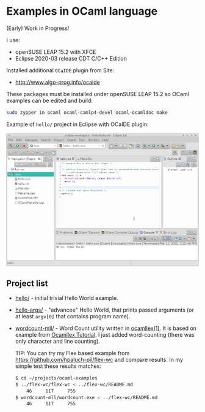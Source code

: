 # Examples in OCaml language

(Early) Work in Progress!

I use:
- openSUSE LEAP 15.2 with XFCE
- Eclipse 2020-03 release CDT C/C++ Edition

Installed additional `OCaIDE` plugin from Site:
- http://www.algo-prog.info/ocaide

These packages must be installed under openSUSE LEAP 15.2
so OCaml examples can be edited and build:

```bash
sudo zypper in ocaml ocaml-camlp4-devel ocaml-ocamldoc make
```

Example of `hello/` project in Eclipse with OCaIDE plugin:

![Hello in OCaIDE](assets/eclipse-ocaml-ide.png)


## Project list

* [hello/](hello) - initial trivial Hello World example.
* [hello-args/](hello-args) - "advancee" Hello World, that prints passed
  arguments (or at least `argv[0]` that contains program name).
* [wordcount-mll/](wordcount-mll) - Word Count utility written in
  [ocamllex(1)](https://caml.inria.fr/pub/docs/manual-ocaml/lexyacc.html).
  It is based on example from [Ocamllex Tutorial](http://www.iro.umontreal.ca/~monnier/3065/ocamllex-tutorial.pdf). I just added word-counting (there was
  only character and line counting).

  TIP: You can try my Flex based example
  from https://github.com/hpaluch-pil/flex-wc and compare results.
  In my simple test these results matches:

  ```bash
  $ cd ~/projects/ocaml-examples
  $ ../flex-wc/flex-wc < ../flex-wc/README.md
      46     117     755
  $ wordcount-mll/wordcount.exe < ../flex-wc/README.md
      46     117     755
  ```



